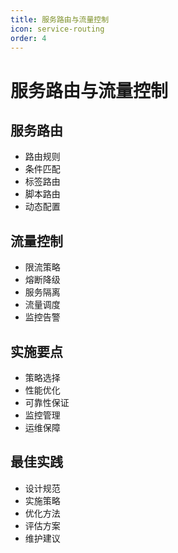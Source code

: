 ```yaml
---
title: 服务路由与流量控制
icon: service-routing
order: 4
---
```


# 服务路由与流量控制

## 服务路由
- 路由规则
- 条件匹配
- 标签路由
- 脚本路由
- 动态配置

## 流量控制
- 限流策略
- 熔断降级
- 服务隔离
- 流量调度
- 监控告警

## 实施要点
- 策略选择
- 性能优化
- 可靠性保证
- 监控管理
- 运维保障

## 最佳实践
- 设计规范
- 实施策略
- 优化方法
- 评估方案
- 维护建议
